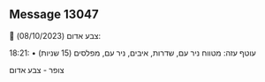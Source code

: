 ## Message 13047

🔴 צבע אדום (08/10/2023):

18:21:
• עוטף עזה: מטווח ניר עם, שדרות, איבים, ניר עם, מפלסים (15 שניות)

צופר - צבע אדום

